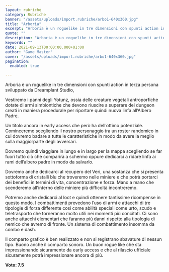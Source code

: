 ```yaml
---
layout: rubriche
category: Rubriche
banner: "/assets/uploads/import.rubriche/arbo1-640x360.jpg"
title: "Arboria"
excerpt: "Arboria è un roguelike in tre dimensioni con spunti action in terza persona sviluppato da Dreamplant Studio, Vestiremo i panni degli Yotunz, ossia delle creature vegetali antroporfiche dotate di armi simbiontiche che devono riuscire a superare dei dungeon creati in maniera procedurale per riportare quindi nuova linfa all’Albero Padre. Un titolo ancora in early access [&hellip"
quote: ""
description: "Arboria è un roguelike in tre dimensioni con spunti action in terza persona sviluppato da Dreamplant Studio, Vestiremo i panni degli Yotunz, ossia delle creature vegetali antroporfiche dotate di armi simbiontiche che devono riuscire a superare dei dungeon creati in maniera procedurale per riportare quindi nuova linfa all’Albero Padre. Un titolo ancora in early access [&hellip"
keywords: ""
date: 2021-09-13T00:00:00.000+01:00
author: "Game Master"
cover: "/assets/uploads/import.rubriche/arbo1-640x360.jpg"
pagination:
  enabled: true

---
```


Arboria è un roguelike in tre dimensioni con spunti action in terza persona sviluppato da Dreamplant Studio,

Vestiremo i panni degli Yotunz, ossia delle creature vegetali antroporfiche dotate di armi simbiontiche che devono riuscire a superare dei dungeon creati in maniera procedurale per riportare quindi nuova linfa all’Albero Padre.

Un titolo ancora in early access che però ha dell’ottimo potenziale. Cominceremo scegliendo il nostro personaggio tra un roster randomico in cui dovremo badare a tutte le caratteristiche in modo da avere la meglio sulla maggiorparte degli avversari.

Dovremo quindi viaggiare in lungo e in largo per la mappa scegliendo se far fuori tutto ciò che comparirà a schermo oppure dedicarci a ridare linfa ai rami dell’albero padre in modo da salvarlo.

Dovremo anche dedicarci al recupero del Veri, una sostanza che si presenta sottoforma di cristalli blu che troveremo nelle miniere e che potrà portarci dei benefici in termini di vita, concentrazione e forza. Mano a mano che scenderemo all’interno delle miniere più difficoltà incontreremo.

Potremo anche dedicarci al loot e quindi ottenere tantissime ricompense in questo modo. I combattimenti prevedono l’uso di armi e attacchi di tre tipologie di forza differente così come abilità speciali come urto, scudo e teletrasporto che torneranno molto utili nei momenti più concitati. Ci sono anche attacchi elementari che faranno più danni rispetto alla tipologia di nemico che avremo di fronte. Un sistema di combattimento insomma da combo e dash.

Il comparto grafico è ben realizzato e non si registrano sbavature di nessun tipo. Buono anche il comparto sonoro. Un buon rogue like che sta impressionando sicuramente da early access e che al rilascio ufficiale sicuramente potrà impressionare ancora di più.

**Voto: 7.5**